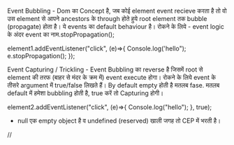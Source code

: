 Event Bubbling -
Dom का Concept है, जब कोई element event recieve करता है तो वो उस element से आपने ancestors के through होते हुये root element तक bubble (propagate) होता है।
ये events का default behaviour है।
रोकने के लिये - event logic के अंदर event का नाम.stopPropagation();

element1.addEventListener("click", (e)=>{
  Console.log('hello");
  e.stopPropagation();
});

Event Capturing / Trickling -
Event Bubbling का reverse है जिसमें root से element की तरफ (बाहर से मंदर के क्रम में) event execute होगा।
रोकने के लिये event के तीसरे argument में true/false लिखते हैं। By default empty होती है मतलब fase. मतलब default में हमेशा bubbling होती है, true करें तो Capturing होगी। 

element2.addEventListener("click", (e)=>{
Console.log("hello");
}, true);

- null एक empty object है व undefined (reserved) खाली जगह तो CEP में भरती है।



//

